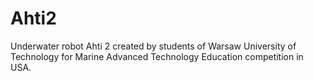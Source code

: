 # Ahti2
Underwater robot Ahti 2 created by students of Warsaw University of Technology for Marine Advanced Technology Education competition in USA.
